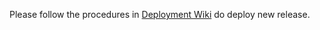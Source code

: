 Please follow the procedures in [Deployment Wiki](https://github.com/ribtoks/xpiks/wiki/Deployment) do deploy new release.
